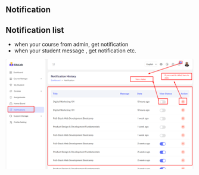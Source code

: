 ## Notification

## <strong> Notification list</strong>

- when your course from admin, get notification
- when your student message , get notification etc.

![src](/assets/lms/images/ins-dashboard/notification/list.png)
